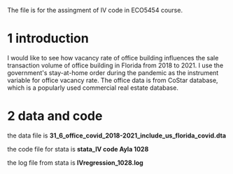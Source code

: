 The file is for the assingment of IV code in ECO5454 course.

1 introduction
==

I would like to see how vacancy rate of office building influences the sale transaction volume of office building in Florida from 2018 to 2021. I use the government's stay-at-home order during the pandemic as the instrument variable for office vacancy rate. The office data is from CoStar database, which is a popularly used commercial real estate database.

2 data and code
==

the data file is **31_6_office_covid_2018-2021_include_us_florida_covid.dta**

the code file for stata is **stata_IV code Ayla 1028**

the log file from stata is **IVregression_1028.log**














